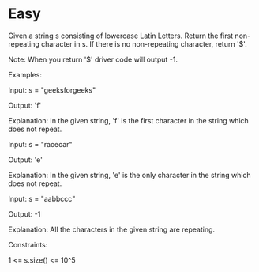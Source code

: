# Easy

Given a string s consisting of lowercase Latin Letters. Return the first non-repeating character in s. If there is no non-repeating character, return '$'.

Note: When you return '$' driver code will output -1.

Examples:

Input: s = "geeksforgeeks"

Output: 'f'

Explanation: In the given string, 'f' is the first character in the string which does not repeat.

Input: s = "racecar"

Output: 'e'

Explanation: In the given string, 'e' is the only character in the string which does not repeat.

Input: s = "aabbccc"

Output: -1

Explanation: All the characters in the given string are repeating.


Constraints:

1 <= s.size() <= 10^5
